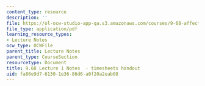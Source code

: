 ```yaml
---
content_type: resource
description: ''
file: https://ol-ocw-studio-app-qa.s3.amazonaws.com/courses/9-68-affect-neurobiological-psychological-and-sociocultural-counterparts-of-feelings-spring-2013/fa86e9d761301e3686d6a0f20a2eab08_MIT9_68S13_timesheet_L1.pdf
file_type: application/pdf
learning_resource_types:
- Lecture Notes
ocw_type: OCWFile
parent_title: Lecture Notes
parent_type: CourseSection
resourcetype: Document
title: 9.68 Lecture 1 Notes  - timesheets handout
uid: fa86e9d7-6130-1e36-86d6-a0f20a2eab08
---
```

